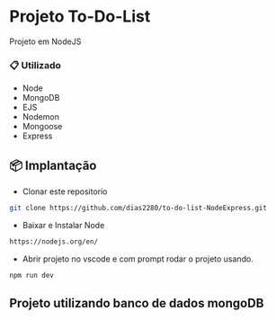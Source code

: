 # Projeto To-Do-List 

Projeto em NodeJS

### 📋 Utilizado 

* Node <br>
* MongoDB <br>
* EJS <br>
* Nodemon <br>
* Mongoose <br>
* Express <br>

## 📦 Implantação

* Clonar este repositorio
```bash
git clone https://github.com/dias2280/to-do-list-NodeExpress.git
```
* Baixar e Instalar Node
```bash
https://nodejs.org/en/
```
* Abrir projeto no vscode e com prompt rodar o projeto usando.
```bash
npm run dev
```

## Projeto utilizando banco de dados mongoDB


